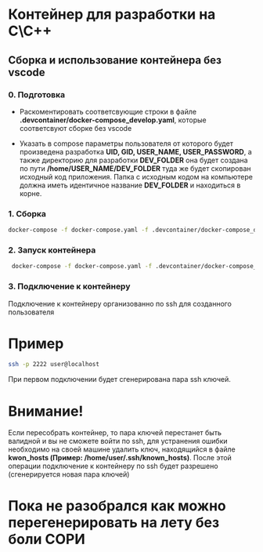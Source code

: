 # Контейнер для разработки на С\С++

## Сборка и использование контейнера без vscode
### 0. Подготовка
- Раскоментировать соответсвующие строки в файле **.devcontainer/docker-compose_develop.yaml**, которые соответсвуют сборке без vscode

- Указать в compose параметры пользователя от которого будет произведена разработка **UID, GID, USER_NAME, USER_PASSWORD**, а также директорию для разработки **DEV_FOLDER** она будет создана по пути **/home/USER_NAME/DEV_FOLDER** туда же будет скопирован исходный код приложения. Папка с исходным кодом на компьютере должна иметь идентичное название **DEV_FOLDER** и находиться в корне.
### 1. Сборка
```bash
docker-compose -f docker-compose.yaml -f .devcontainer/docker-compose_develop.yaml build --no-cache
```
### 2. Запуск контейнера
```bash
 docker-compose -f docker-compose.yaml -f .devcontainer/docker-compose_develop.yaml up -d
```

### 3. Подключение к контейнеру
Подключение к контейнеру организованно по ssh для созданного пользователя
# Пример
```bash
ssh -p 2222 user@localhost
```

При первом подключении будет сгенерирована пара ssh ключей. 

# Внимание!
Если пересобрать контейнер, то пара ключей перестанет быть валидной и вы не сможете войти по ssh, для устранения ошибки необходимо на своей машине удалить ключ, находящийся в файле **kwon_hosts (Пример: /home/user/.ssh/known_hosts)**. После этой операции подключение к контейнеру по ssh будет разрешено (сгенерируется новая пара ключей)

# Пока не разобрался как можно перегенерировать на лету без боли СОРИ
